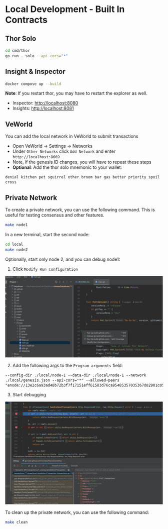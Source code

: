 # Local Development - Built In Contracts

## Thor Solo

```bash
cd cmd/thor
go run . solo --api-cors="*" 
```

## Insight & Inspector

```bash
docker compose up --build
```

**Note**: If you restart thor, you may have to restart the explorer as well.

- Inspector: [http://localhost:8080](http://localhost:8080)
- Insights: [http://localhost:8081](http://localhost:8081)


## VeWorld

You can add the local network in VeWorld to submit transactions

- Open VeWorld -> Settings -> Networks
- Under `Other Networks` click `Add Network` and enter `http://localhost:8669`
- Note, if the genesis ID changes, you will have to repeat these steps
- **Optional**: Add the thor solo mnemonic to your wallet:

```
denial kitchen pet squirrel other broom bar gas better priority spoil cross
```

## Private Network

To create a private network, you can use the following command. This is useful for testing consensus and other features.

```bash
make node1
```

In a new terminal, start the second node:

```bash
cd local
make node2
```

Optionally, start only node 2, and you can debug node1:

1. Click `Modify Run Configuration`

![img.png](assets/debug-setup.png)


2. Add the following args to the `Program arguments` field:

```
--config-dir ./local/node-1 --data-dir ./local/node-1 --network ./local/genesis.json --api-cors="*" --allowed-peers "enode://13e2c6a93ad48b72b3f7f17151eff61583d76ca95485357035367d82901c052b94d7bc18b33b617017b4d16fde608a57c0a59a1e1c7bf3a58d6bbc15429fc793@0.0.0.0:11236,enode://9c4961d78701ba7b617788441842b028e3b4217e514dd59766cc88a96c3992d63fd8280e227b81b54ab957e96ef324fc920a852367df0b2da1297680b2184695@0.0.0.0:11237"
```

3. Start debugging

![img.png](assets/debug.png)

To clean up the private network, you can use the following command:

```bash
make clean
```
